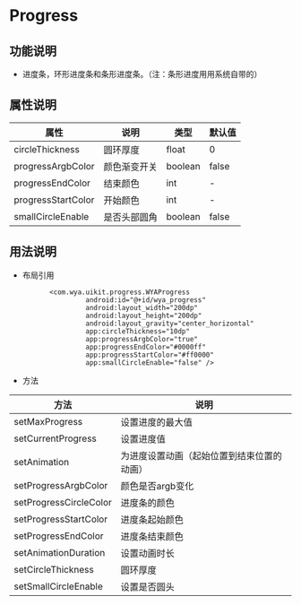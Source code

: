 # Progress
## 功能说明
- 进度条，环形进度条和条形进度条。（注：条形进度用用系统自带的）

## 属性说明
属性 | 说明 | 类型 | 默认值
---|---|---|---
circleThickness|圆环厚度|float|0
progressArgbColor|颜色渐变开关|boolean|false
progressEndColor|结束颜色|int|-
progressStartColor|开始颜色|int|-
smallCircleEnable|是否头部圆角|boolean|false

## 用法说明
- 布局引用
```
          <com.wya.uikit.progress.WYAProgress
                   android:id="@+id/wya_progress"
                   android:layout_width="200dp"
                   android:layout_height="200dp"
                   android:layout_gravity="center_horizontal"
                   app:circleThickness="10dp"
                   app:progressArgbColor="true"
                   app:progressEndColor="#0000ff"
                   app:progressStartColor="#ff0000"
                   app:smallCircleEnable="false" />
```

- 方法

方法|说明
---|---
setMaxProgress|设置进度的最大值
setCurrentProgress|设置进度值
setAnimation|为进度设置动画（起始位置到结束位置的动画）
setProgressArgbColor|颜色是否argb变化
setProgressCircleColor|进度条的颜色
setProgressStartColor|进度条起始颜色
setProgressEndColor|进度条结束颜色
setAnimationDuration|设置动画时长
setCircleThickness|圆环厚度
setSmallCircleEnable|设置是否圆头
